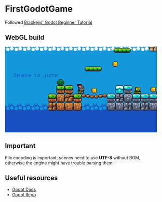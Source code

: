 ﻿# FirstGodotGame
Followed [Brackeys' Godot Beginner Tutorial](https://www.youtube.com/watch?v=LOhfqjmasi0)

## WebGL build
<a href="https://runninglvlan.github.io/FirstGodotGame/"><img src="/docs/thumbnail.png" /></a>

## Important

File encoding is important: scenes need to use **UTF-8** without BOM, otherwise the engine might have trouble parsing them

## Useful resources
- [Godot Docs](https://docs.godotengine.org/en/stable/index.html)
- [Godot Repo](https://github.com/godotengine/godot)
